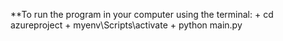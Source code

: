 **To run the program in your computer using the terminal: 
              + cd azureproject
              + myenv\Scripts\activate 
              + python main.py 

